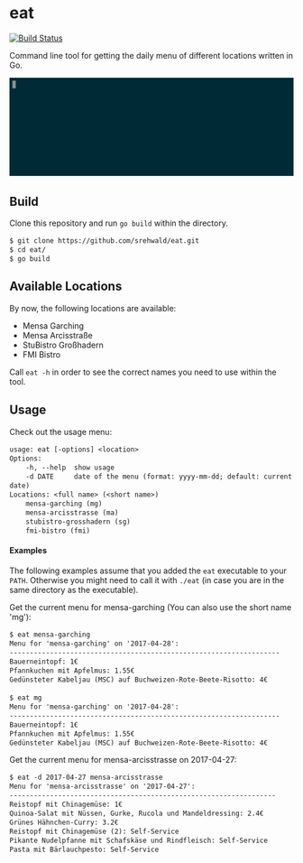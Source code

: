 # eat

[![Build Status](https://travis-ci.org/srehwald/eat.svg?branch=master)](https://travis-ci.org/srehwald/eat)

Command line tool for getting the daily menu of different locations written in Go.

<img src="eat.gif" width="600">

## Build
Clone this repository and run `go build` within the directory. 
```
$ git clone https://github.com/srehwald/eat.git
$ cd eat/
$ go build
```

## Available Locations
By now, the following locations are available:
- Mensa Garching
- Mensa Arcisstraße
- StuBistro Großhadern
- FMI Bistro

Call `eat -h` in order to see the correct names you need to use within the tool.

## Usage

Check out the usage menu:
```
usage: eat [-options] <location>
Options:
    -h, --help  show usage
    -d DATE     date of the menu (format: yyyy-mm-dd; default: current date)
Locations: <full name> (<short name>)
    mensa-garching (mg)
    mensa-arcisstrasse (ma)
    stubistro-grosshadern (sg)
    fmi-bistro (fmi)

```

#### Examples
The following examples assume that you added the `eat` executable to your `PATH`. Otherwise you might need to call it with `./eat` (in case you are in the same directory as the executable).

Get the current menu for mensa-garching (You can also use the short name 'mg'):
```
$ eat mensa-garching
Menu for 'mensa-garching' on '2017-04-28':
-------------------------------------------------------------------
Bauerneintopf: 1€
Pfannkuchen mit Apfelmus: 1.55€
Gedünsteter Kabeljau (MSC) auf Buchweizen-Rote-Beete-Risotto: 4€

$ eat mg
Menu for 'mensa-garching' on '2017-04-28':
-------------------------------------------------------------------
Bauerneintopf: 1€
Pfannkuchen mit Apfelmus: 1.55€
Gedünsteter Kabeljau (MSC) auf Buchweizen-Rote-Beete-Risotto: 4€

```

Get the current menu for mensa-arcisstrasse on 2017-04-27:
```
$ eat -d 2017-04-27 mensa-arcisstrasse
Menu for 'mensa-arcisstrasse' on '2017-04-27':
------------------------------------------------------------------
Reistopf mit Chinagemüse: 1€
Quinoa-Salat mit Nüssen, Gurke, Rucola und Mandeldressing: 2.4€
Grünes Hähnchen-Curry: 3.2€
Reistopf mit Chinagemüse (2): Self-Service
Pikante Nudelpfanne mit Schafskäse und Rindfleisch: Self-Service
Pasta mit Bärlauchpesto: Self-Service

```